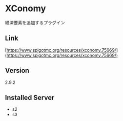 # XConomy
経済要素を追加するプラグイン

## Link
[https://www.spigotmc.org/resources/xconomy.75669/](https://www.spigotmc.org/resources/xconomy.75669/)

## Version
2.9.2

## Installed Server
- s2
- s3

